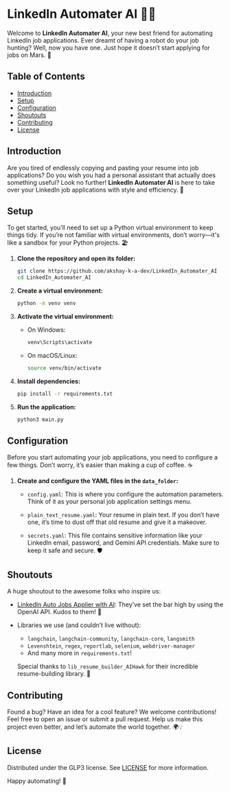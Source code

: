 # LinkedIn Automater AI 🤖✨

Welcome to **LinkedIn Automater AI**, your new best friend for automating LinkedIn job applications. Ever dreamt of having a robot do your job hunting? Well, now you have one. Just hope it doesn’t start applying for jobs on Mars. 🚀

## Table of Contents

- [Introduction](#introduction)
- [Setup](#setup)
- [Configuration](#configuration)
- [Shoutouts](#shoutouts)
- [Contributing](#contributing)
- [License](#license)

## Introduction

Are you tired of endlessly copying and pasting your resume into job applications? Do you wish you had a personal assistant that actually does something useful? Look no further! **LinkedIn Automater AI** is here to take over your LinkedIn job applications with style and efficiency. 🌟

## Setup

To get started, you’ll need to set up a Python virtual environment to keep things tidy. If you’re not familiar with virtual environments, don’t worry—it's like a sandbox for your Python projects. 🏖️

1. **Clone the repository and open its folder:**

    ```bash
    git clone https://github.com/akshay-k-a-dev/LinkedIn_Automater_AI
    cd LinkedIn_Automater_AI
    ```

2. **Create a virtual environment:**

    ```bash
    python -m venv venv
    ```

3. **Activate the virtual environment:**

   - On Windows:
     ```bash
     venv\Scripts\activate
     ```
   - On macOS/Linux:
     ```bash
     source venv/bin/activate
     ```

4. **Install dependencies:**

    ```bash
    pip install -r requirements.txt
    ```

5. **Run the application:**

    ```bash
    python3 main.py
    ```

## Configuration

Before you start automating your job applications, you need to configure a few things. Don’t worry, it’s easier than making a cup of coffee. ☕

1. **Create and configure the YAML files in the `data_folder`:**

    - `config.yaml`: This is where you configure the automation parameters. Think of it as your personal job application settings menu.

    - `plain_text_resume.yaml`: Your resume in plain text. If you don’t have one, it’s time to dust off that old resume and give it a makeover.

    - `secrets.yaml`: This file contains sensitive information like your LinkedIn email, password, and Gemini API credentials. Make sure to keep it safe and secure. 🛡️

## Shoutouts

A huge shoutout to the awesome folks who inspire us:

- [LinkedIn Auto Jobs Applier with AI](https://github.com/feder-cr/linkedIn_auto_jobs_applier_with_AI): They’ve set the bar high by using the OpenAI API. Kudos to them! 🌟

- Libraries we use (and couldn’t live without):
    - `langchain`, `langchain-community`, `langchain-core`, `langsmith`
    - `Levenshtein`, `regex`, `reportlab`, `selenium`, `webdriver-manager`
    - And many more in `requirements.txt`!

    Special thanks to `lib_resume_builder_AIHawk` for their incredible resume-building library. 🙌

## Contributing

Found a bug? Have an idea for a cool feature? We welcome contributions! Feel free to open an issue or submit a pull request. Help us make this project even better, and let’s automate the world together. 🌍💡

## License

Distributed under the GLP3 license. See [LICENSE](LICENSE) for more information.

Happy automating! 🚀
